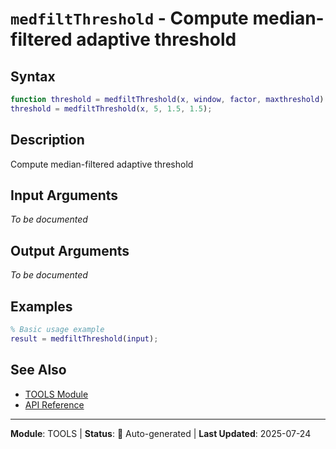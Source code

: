 # `medfiltThreshold` - Compute median-filtered adaptive threshold

## Syntax

```matlab
function threshold = medfiltThreshold(x, window, factor, maxthreshold)
threshold = medfiltThreshold(x, 5, 1.5, 1.5);
```

## Description

Compute median-filtered adaptive threshold

## Input Arguments

*To be documented*

## Output Arguments

*To be documented*

## Examples

```matlab
% Basic usage example
result = medfiltThreshold(input);
```

## See Also

- [TOOLS Module](README.md)
- [API Reference](../README.md)

---

**Module**: TOOLS | **Status**: 🔄 Auto-generated | **Last Updated**: 2025-07-24
